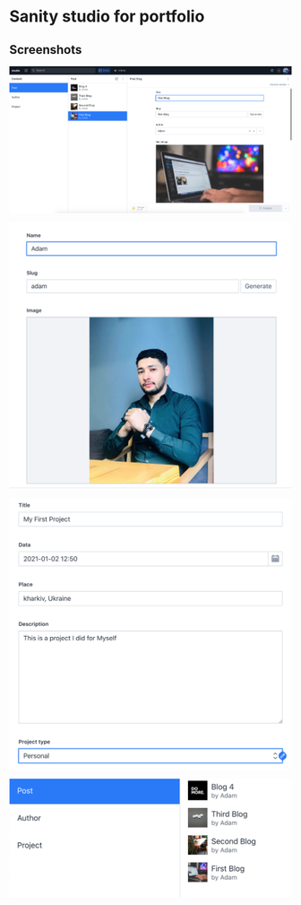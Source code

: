 # Sanity studio for portfolio

## Screenshots

![Sanity](https://github.com/Adambourhim/Portfolio-studio/blob/master/screenshot/Screenshot%202021-08-09%20at%2013.52.57.png?raw=true)

![App Screenshot](https://github.com/Adambourhim/Portfolio-studio/blob/master/screenshot/Screenshot%202021-08-09%20at%2013.43.33.png?raw=true)

![Project](https://github.com/Adambourhim/Portfolio-studio/blob/master/screenshot/Screenshot%202021-08-09%20at%2013.43.57.png?raw=true)

![Post](https://github.com/Adambourhim/Portfolio-studio/blob/master/screenshot/Screenshot%202021-08-09%20at%2013.43.03.png?raw=true)
